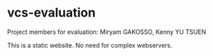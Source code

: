 # vcs-evaluation
Project members for evaluation: Miryam GAKOSSO, Kenny YU TSUEN

This is a static website.
No need for complex webservers.
